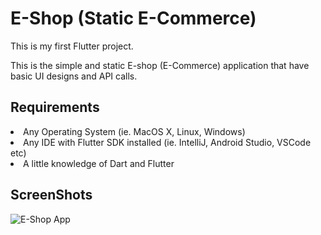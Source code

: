 # E-Shop (Static E-Commerce)

This is my first Flutter project.

This is the simple and static E-shop (E-Commerce) application that have basic UI designs and API calls.

## Requirements

<li>  Any Operating System (ie. MacOS X, Linux, Windows) </li>
<li> Any IDE with Flutter SDK installed (ie. IntelliJ, Android Studio, VSCode etc) </li>
<li> A little knowledge of Dart and Flutter </li>

## ScreenShots
 ![E-Shop App](https://sandbox-uploads.imgix.net/u/1672819020-c32d41647715ed62b3929c42e247f162?w=0)

